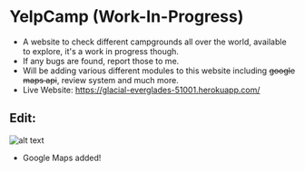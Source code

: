 # YelpCamp (Work-In-Progress)
- A website to check different campgrounds all over the world, available to explore, it's a work in progress though.
- If any bugs are found, report those to me.
- Will be adding various different modules to this website including ~~google maps api~~, review system and much more.
- Live Website: https://glacial-everglades-51001.herokuapp.com/
## Edit:

![alt text](https://www.jqueryscript.net/images/Show-Nearby-Places-jQuery-Google-Maps-WhatsNearby.jpg "Logo Title Text 1")
- Google Maps added!
